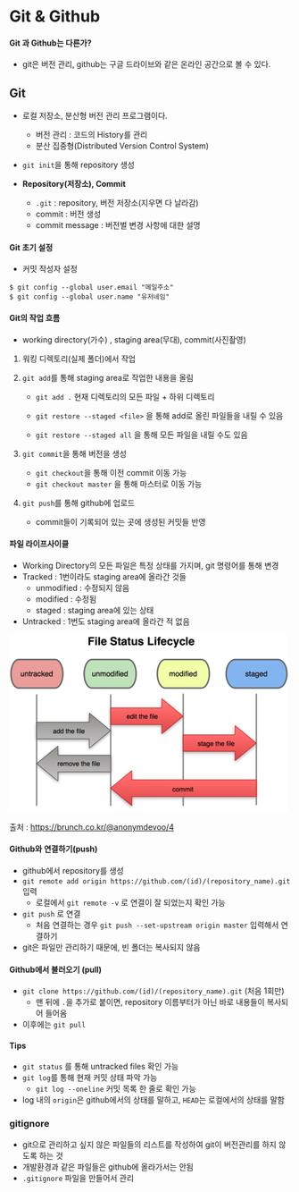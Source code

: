 # Git & Github



#### Git 과 Github는 다른가?

- git은 버전 관리, github는 구글 드라이브와 같은 온라인 공간으로 볼 수 있다.



## Git

- 로컬 저장소, 분산형 버전 관리 프로그램이다.
  - 버전 관리 : 코드의 History를 관리
  - 분산 집중형(Distributed Version Control System)
- `git init`을 통해 repository 생성

- **Repository(저장소), Commit**
  - `.git` : repository, 버전 저장소(지우면 다 날라감)
  - commit : 버전 생성
  - commit message : 버전벌 변경 사항에 대한 설명





#### Git 초기 설정

- 커밋 작성자 설정

```
$ git config --global user.email "메일주소"
$ git config --global user.name "유저네임"
```





#### Git의 작업 흐름

- working directory(가수) , staging area(무대), commit(사진촬영)

1. 워킹 디렉토리(실제 폴더)에서 작업

2. `git add`를 통해 staging area로 작업한 내용을 올림

   - `git add .` 현재 디렉토리의 모든 파일 + 하위 디렉토리

   - `git restore --staged <file>` 을 통해 add로 올린 파일들을 내릴 수 있음
   - `git restore --staged all` 을 통해 모든 파일을 내릴 수도 있음

3. `git commit`을 통해 버전을 생성

   - `git checkout`을 통해 이전 commit 이동 가능
   - `git checkout master` 을 통해 마스터로 이동 가능

4. `git push`를 통해 github에 업로드

   - commit들이 기록되어 있는 곳에 생성된 커밋들 반영





#### 파일 라이프사이클

- Working Directory의 모든 파일은 특정 상태를 가지며, git 명령어를 통해 변경
- Tracked : 1번이라도 staging area에 올라간 것들
  - unmodified : 수정되지 않음
  - modified : 수정됨
  - staged : staging area에 있는 상태
- Untracked : 1번도 staging area에 올라간 적 없음

![1. Git 시작해보기](git&github.assets/R720x0.fpng)

출처 : https://brunch.co.kr/@anonymdevoo/4





#### Github와 연결하기(push)

- github에서 repository를 생성
- `git remote add origin https://github.com/(id)/(repository_name).git` 입력
  - 로컬에서 `git remote -v` 로 연결이 잘 되었는지 확인 가능
- `git push` 로 연결
  - 처음 연결하는 경우 `git push --set-upstream origin master` 입력해서 연결하기
- git은 파일만 관리하기 때문에, 빈 폴더는 복사되지 않음





#### Github에서 불러오기 (pull)

- `git clone https://github.com/(id)/(repository_name).git`  (처음 1회만)
  - 맨 뒤에 `.`을 추가로 붙이면, repository 이름부터가 아닌 바로 내용들이 복사되어 들어옴
- 이후에는 `git pull` 





#### Tips

- `git status` 를 통해 untracked files 확인 가능
- `git log`를 통해 현재 커밋 상태 파악 가능
  - `git log --oneline` 커밋 목록 한 줄로 확인 가능
- log 내의 `origin`은 github에서의 상태를 말하고, `HEAD`는 로컬에서의 상태를 말함



### gitignore

- git으로 관리하고 싶지 않은 파일들의 리스트를 작성하여 git이 버전관리를 하지 않도록 하는 것
- 개발환경과 같은 파일들은 github에 올라가서는 안됨
- `.gitignore` 파일을 만들어서 관리
